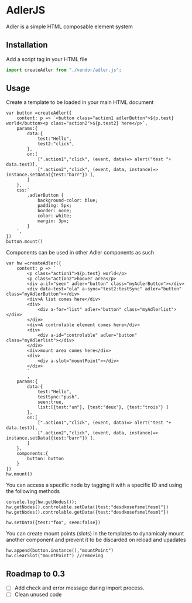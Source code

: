 # AdlerJS

Adler is a simple HTML composable element system

## Installation

Add a script tag in your HTML file

```js
import createAdler from "./vendor/adler.js";

```
## Usage

Create a template to be loaded in your main HTML document

```
var button =createAdler({
    content: p => `<button class="action1 adlerButton">${p.test} world</button><p class="action2">${p.test2} here</p>`,
    params:{
        data:{
            test:"Hello",
            test2:"click",
        },
        on:[
            [".action1","click", (event, data)=> alert("test "+ data.test)],
            [".action2","click", (event, data, instance)=> instance.setData({test:"barr"}) ],
        ]
    },
    css:`
        .adlerButton {
            background-color: blue;
            padding: 5px;
            border: none;
            color: white;
            margin: 3px;
        }
    `,
})
button.mount()

```


Components can be used in other Adler components as such

```
var hw =createAdler({
    content: p => `
        <p class="action1">${p.test} world</p>
        <p class="action2">hoover area</p>
        <div a-if="seen" adler="button" class="myAdlerButton"></div>
        <div data-test="ola" a-sync="test2:testSync" adler="button" class="myAdlerButton"></div>
        <div>A list comes here</div>
        <div>
            <div a-for="list" adler="button" class="myAdlerlist"></div>
        </div>
        <div>A controlable element comes here</div>
        <div>
            <div a-id="controlable" adler="button" class="myAdlerlist"></div>
        </div>
        <div>mount area comes here</div>
        <div>
            <div a-slot="mountPoint"></div>
        </div>
        `
        ,
    params:{
        data:{
            test:"Hello",
            testSync:"push",
            seen:true,
            list:[{test:"un"}, {test:"deux"}, {test:"trois"} ]
        },
        on:[
            [".action1","click", (event, data)=> alert("test "+ data.test)],
            [".action2","click", (event, data, instance)=> instance.setData({test:"barr"}) ],
        ]
    },
    components:{
        button: button
    }
})
hw.mount()
```

You can access a specific node by tagging it with a specific ID and using the following methods

```
console.log(hw.getNodes());
hw.getNodes().controlable.setData({test:"desdkosefsmelfesml"})
hw.getNodes().controlable.getData({test:"desdkosefsmelfesml"})

hw.setData({test:"foo", seen:false})

```

You can create mount points (slots) in the templates to dynamicaly mount another component and prevent it to be discarded on reload and upadates

```
hw.append(button.instance(),"mountPoint")
hw.clearSlot("mountPoint") //removing

```

## Roadmap to 0.3

- [ ] Add check and error message during import process.
- [ ] Clean unused code
